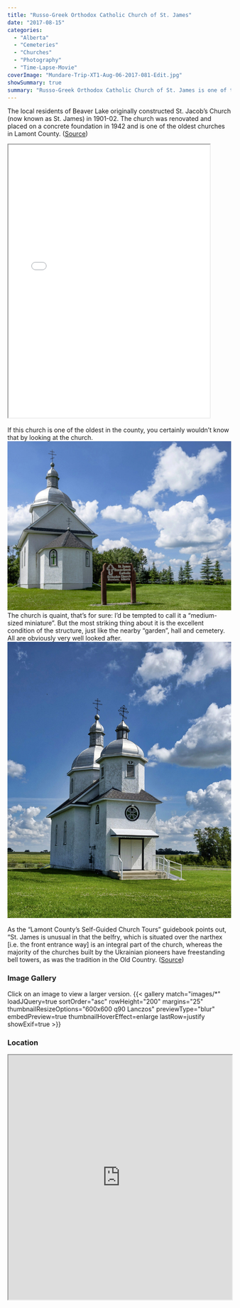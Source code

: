 ```yaml
---
title: "Russo-Greek Orthodox Catholic Church of St. James"
date: "2017-08-15"
categories: 
  - "Alberta"
  - "Cemeteries"
  - "Churches"
  - "Photography"
  - "Time-Lapse-Movie"
coverImage: "Mundare-Trip-XT1-Aug-06-2017-081-Edit.jpg"
showSummary: true
summary: "Russo-Greek Orthodox Catholic Church of St. James is one of the oldest churches in Lamont County. "
---
```


The local residents of Beaver Lake originally constructed St. Jacob’s Church (now known as St. James) in 1901-02. The church was renovated and placed on a concrete foundation in 1942 and is one of the oldest churches in Lamont County. ([Source](http://s3.amazonaws.com/townlife_production/public/uploads/files/0006/2330/churchtourbooklet.05.pdf))

<iframe src="//www.youtube.com/embed/0HgoCNx6qsA" width="90%" height="614" allowfullscreen="allowfullscreen"></iframe>

If this church is one of the oldest in the county, you certainly wouldn’t know that by looking at the church.
![Russo-Greek Orthodox Catholic Church of St. James](Mundare-Trip-XT1-Aug-06-2017-081-Edit.jpg "Russo-Greek Orthodox Catholic Church of St. James")
The church is quaint, that’s for sure: I’d be tempted to call it a “medium-sized miniature”. But the most striking thing about it is the excellent condition of the structure, just like the nearby “garden”, hall and cemetery. All are obviously very well looked after.
![St. James isn't a large church, but its definitely got character.](Mundare-Trip-XT1-Aug-06-2017-048-Edit-Edit.jpg "St. James isn't a large church, but its definitely got character.")

As the “Lamont County’s Self-Guided Church Tours” guidebook points out, “St. James is unusual in that the belfry, which is situated over the narthex \[i.e. the front entrance way\] is an integral part of the church, whereas the majority of the churches built by the Ukrainian pioneers have freestanding bell towers, as was the tradition in the Old Country. ([Source](http://s3.amazonaws.com/townlife_production/public/uploads/files/0006/2330/churchtourbooklet.05.pdf))

### Image Gallery

Click on an image to view a larger version.
{{< gallery match="images/*" loadJQuery=true sortOrder="asc" rowHeight="200" margins="25" thumbnailResizeOptions="600x600 q90 Lanczos" previewType="blur" embedPreview=true thumbnailHoverEffect=enlarge lastRow=justify showExif=true >}}

### Location

<iframe src="https://www.google.com/maps/embed?pb=!1m18!1m12!1m3!1d2365.792700804152!2d-112.36365538367485!3d53.63283646091355!2m3!1f0!2f0!3f0!3m2!1i1024!2i768!4f13.1!3m3!1m2!1s0x0%3A0x0!2zNTPCsDM3JzU4LjIiTiAxMTLCsDIxJzQxLjMiVw!5e0!3m2!1sen!2sca!4v1502651406152" width="100%" height="550" allowfullscreen="allowfullscreen"></iframe>
